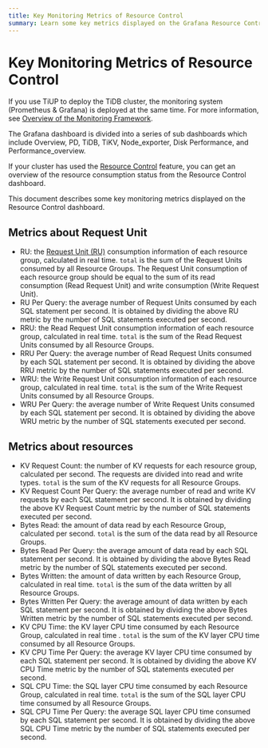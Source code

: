 ```yaml
---
title: Key Monitoring Metrics of Resource Control
summary: Learn some key metrics displayed on the Grafana Resource Control dashboard.
---
```


# Key Monitoring Metrics of Resource Control

If you use TiUP to deploy the TiDB cluster, the monitoring system (Prometheus & Grafana) is deployed at the same time. For more information, see [Overview of the Monitoring Framework](/tidb-monitoring-framework.md).

The Grafana dashboard is divided into a series of sub dashboards which include Overview, PD, TiDB, TiKV, Node\_exporter, Disk Performance, and Performance\_overview.

If your cluster has used the [Resource Control](/tidb-resource-control.md) feature, you can get an overview of the resource consumption status from the Resource Control dashboard. 

This document describes some key monitoring metrics displayed on the Resource Control dashboard.

## Metrics about Request Unit

- RU: the [Request Unit (RU)](/tidb-resource-control.md#what-is-request-unit-ru) consumption information of each resource group, calculated in real time. `total` is the sum of the Request Units consumed by all Resource Groups. The Request Unit consumption of each resource group should be equal to the sum of its read consumption (Read Request Unit) and write consumption (Write Request Unit).
- RU Per Query: the average number of Request Units consumed by each SQL statement per second. It is obtained by dividing the above RU metric by the number of SQL statements executed per second.
- RRU: the Read Request Unit consumption information of each resource group, calculated in real time. `total` is the sum of the Read Request Units consumed by all Resource Groups.
- RRU Per Query: the average number of Read Request Units consumed by each SQL statement per second. It is obtained by dividing the above RRU metric by the number of SQL statements executed per second.
- WRU: the Write Request Unit consumption information of each resource group, calculated in real time. `total` is the sum of the Write Request Units consumed by all Resource Groups.
- WRU Per Query: the average number of Write Request Units consumed by each SQL statement per second. It is obtained by dividing the above WRU metric by the number of SQL statements executed per second.

## Metrics about resources

- KV Request Count: the number of KV requests for each resource group, calculated per second. The requests are divided into read and write types. `total` is the sum of the KV requests for all Resource Groups.
- KV Request Count Per Query: the average number of read and write KV requests by each SQL statement per second. It is obtained by dividing the above KV Request Count metric by the number of SQL statements executed per second.
- Bytes Read: the amount of data read by each Resource Group, calculated per second. `total` is the sum of the data read by all Resource Groups.
- Bytes Read Per Query: the average amount of data read by each SQL statement per second. It is obtained by dividing the above Bytes Read metric by the number of SQL statements executed per second.
- Bytes Written: the amount of data written by each Resource Group, calculated in real time. `total` is the sum of the data written by all Resource Groups.
- Bytes Written Per Query: the average amount of data written by each SQL statement per second. It is obtained by dividing the above Bytes Written metric by the number of SQL statements executed per second.
- KV CPU Time: the KV layer CPU time consumed by each Resource Group, calculated in real time . `total` is the sum of the KV layer CPU time consumed by all Resource Groups.
- KV CPU Time Per Query: the average KV layer CPU time consumed by each SQL statement per second. It is obtained by dividing the above KV CPU Time metric by the number of SQL statements executed per second.
- SQL CPU Time: the SQL layer CPU time consumed by each Resource Group, calculated in real time. `total` is the sum of the SQL layer CPU time consumed by all Resource Groups.
- SQL CPU Time Per Query: the average SQL layer CPU time consumed by each SQL statement per second. It is obtained by dividing the above SQL CPU Time metric by the number of SQL statements executed per second.
